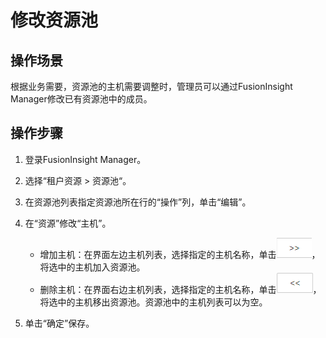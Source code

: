 # 修改资源池<a name="admin_guide_000128"></a>

## 操作场景<a name="sfb64a76f3a6a48cf8c91b3741aa594b5"></a>

根据业务需要，资源池的主机需要调整时，管理员可以通过FusionInsight Manager修改已有资源池中的成员。

## 操作步骤<a name="section591215612476"></a>

1.  登录FusionInsight Manager。
2.  选择“租户资源  \>  资源池“。
3.  在资源池列表指定资源池所在行的“操作”列，单击“编辑”。
4.  在“资源”修改“主机”。
    -   增加主机：在界面左边主机列表，选择指定的主机名称，单击![](figures/zh-cn_image_0263899635.png)，将选中的主机加入资源池。
    -   删除主机：在界面右边主机列表，选择指定的主机名称，单击![](figures/zh-cn_image_0263899280.png)，将选中的主机移出资源池。资源池中的主机列表可以为空。

5.  单击“确定”保存。

